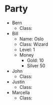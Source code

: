 # Party

* Bern
  * Class: 
* Bill
  * Name: Oslo
  * Class: Wizard
  * Level: 1
  * Money
    * Gold: 10
    * Silver 50
* John
  * Class: 
* Justin
  * Class: 
* Marcella
  * Class: 
